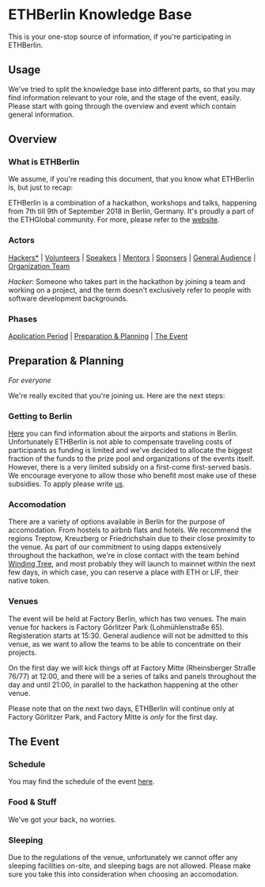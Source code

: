 # ETHBerlin Knowledge Base
This is your one-stop source of information, if you're participating in ETHBerlin.

## Usage
We've tried to split the knowledge base into different parts, so that you may find
information relevant to your role, and the stage of the event, easily. Please start
with going through the overview and event which contain general information.

## Overview

### What is ETHBerlin
We assume, if you're reading this document, that you know what ETHBerlin is, but just to recap:

ETHBerlin is a combination of a hackathon, workshops and talks, happening from 7th till 9th of September 2018 in Berlin, Germany.
It's proudly a part of the ETHGlobal community. For more, please refer to the [website](https://ethberlin.com).

### Actors
[Hackers*](hackers.md) | [Volunteers]() | [Speakers]() | [Mentors](https://medium.com/ethberlin/so-you-think-you-can-mentor-280648923a0f) | [Sponsers]() | [General Audience]() | [Organization Team]()

*Hacker*: Someone who takes part in the hackathon by joining a team and working on a project, and the term
doesn't exclusively refer to people with software development backgrounds.

### Phases
[Application Period](https://ethberlin.com) | [Preparation & Planning]() | [The Event]()

## Preparation & Planning
*For everyone*

We're really excited that you're joining us. Here are the next steps:

### Getting to Berlin
[Here](https://www.berlin.de/en/airports-and-stations/) you can find information about the airports and stations in Berlin.
Unfortunately ETHBerlin is not able to compensate traveling costs of participants as funding is limited
and we've decided to allocate the biggest fraction of the funds to the prize pool and organizations of
the events itself. However, there is a very limited subsidy on a first-come first-served basis. We encourage
everyone to allow those who benefit most make use of these subsidies. To apply please write [us](joinus@ethberlin.com).

### Accomodation
There are a variety of options available in Berlin for the purpose of accomodation. From hostels to
airbnb flats and hotels. We recommend the regions Treptow, Kreuzberg or Friedrichshain due to their 
close proximity to the venue.
As part of our commitment to using dapps extensively throughout the hackathon, we're in close contact
with the team behind [Winding Tree](https://windingtree.com/), and most probably they will launch to
mainnet within the next few days, in which case, you can reserve a place with ETH or LIF, their native token.

### Venues
The event will be held at Factory Berlin, which has two venues. The main venue for hackers is
Factory Görlitzer Park (Lohmühlenstraße 65). Registeration starts at 15:30. General audience will
not be admitted to this venue, as we want to allow the teams to be able to concentrate on their projects.

On the first day we will kick things off at Factory Mitte (Rheinsberger Straße 76/77) at 12:00,
and there will be a series of talks and panels throughout the day and until 21:00, in parallel to the hackathon
happening at the other venue. 

Please note that on the next two days, ETHBerlin will continue only at Factory Görlitzer Park, and Factory Mitte is
*only* for the first day.

## The Event

### Schedule
You may find the schedule of the event [here](https://ethberlin.com/schedule/).

### Food & Stuff
We've got your back, no worries.

### Sleeping
Due to the regulations of the venue, unfortunately we cannot offer any sleeping facilities on-site, and
sleeping bags are not allowed. Please make sure you take this into consideration when choosing an accomodation.
